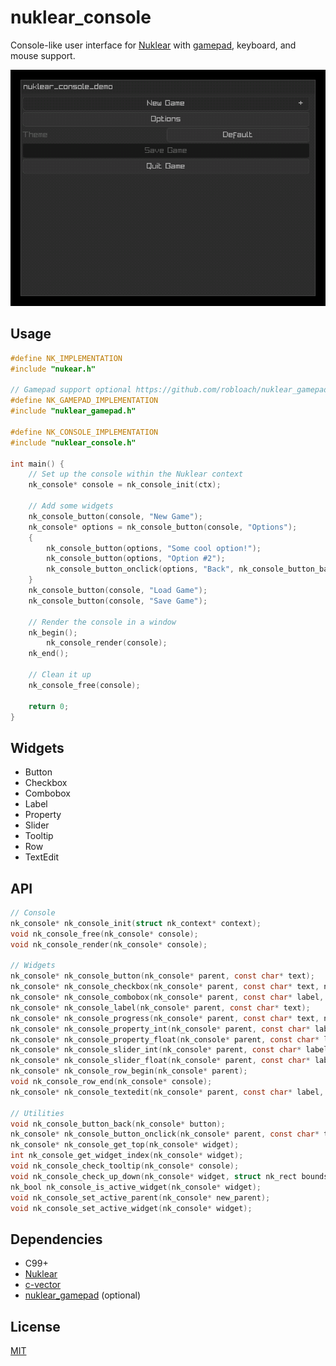 # nuklear_console

Console-like user interface for [Nuklear](https://github.com/Immediate-Mode-UI/Nuklear) with [gamepad](https://github.com/robloach/nuklear_gamepad), keyboard, and mouse support.

![nuklear_console_demo Screenshot](demo/common/nuklear_console_demo.gif)

## Usage

``` c
#define NK_IMPLEMENTATION
#include "nukear.h"

// Gamepad support optional https://github.com/robloach/nuklear_gamepad
#define NK_GAMEPAD_IMPLEMENTATION
#include "nuklear_gamepad.h"

#define NK_CONSOLE_IMPLEMENTATION
#include "nuklear_console.h"

int main() {
    // Set up the console within the Nuklear context
    nk_console* console = nk_console_init(ctx);

    // Add some widgets
    nk_console_button(console, "New Game");
    nk_console* options = nk_console_button(console, "Options");
    {
        nk_console_button(options, "Some cool option!");
        nk_console_button(options, "Option #2");
        nk_console_button_onclick(options, "Back", nk_console_button_back);
    }
    nk_console_button(console, "Load Game");
    nk_console_button(console, "Save Game");

    // Render the console in a window
    nk_begin();
        nk_console_render(console);
    nk_end();

    // Clean it up
    nk_console_free(console);

    return 0;
}
```

## Widgets

- Button
- Checkbox
- Combobox
- Label
- Property
- Slider
- Tooltip
- Row
- TextEdit

## API

``` c
// Console
nk_console* nk_console_init(struct nk_context* context);
void nk_console_free(nk_console* console);
void nk_console_render(nk_console* console);

// Widgets
nk_console* nk_console_button(nk_console* parent, const char* text);
nk_console* nk_console_checkbox(nk_console* parent, const char* text, nk_bool* active);
nk_console* nk_console_combobox(nk_console* parent, const char* label, const char *items_separated_by_separator, int separator, int* selected);
nk_console* nk_console_label(nk_console* parent, const char* text);
nk_console* nk_console_progress(nk_console* parent, const char* text, nk_size* current, nk_size max);
nk_console* nk_console_property_int(nk_console* parent, const char* label, int min, int *val, int max, int step, float inc_per_pixel);
nk_console* nk_console_property_float(nk_console* parent, const char* label, float min, float *val, float max, float step, float inc_per_pixel);
nk_console* nk_console_slider_int(nk_console* parent, const char* label, int min, int* val, int max, int step);
nk_console* nk_console_slider_float(nk_console* parent, const char* label, float min, float* val, float max, float step);
nk_console* nk_console_row_begin(nk_console* parent);
void nk_console_row_end(nk_console* console);
nk_console* nk_console_textedit(nk_console* parent, const char* label, char* buffer, int buffer_size);

// Utilities
void nk_console_button_back(nk_console* button);
nk_console* nk_console_button_onclick(nk_console* parent, const char* text, void (*onclick)(struct nk_console*));
nk_console* nk_console_get_top(nk_console* widget);
int nk_console_get_widget_index(nk_console* widget);
void nk_console_check_tooltip(nk_console* console);
void nk_console_check_up_down(nk_console* widget, struct nk_rect bounds);
nk_bool nk_console_is_active_widget(nk_console* widget);
void nk_console_set_active_parent(nk_console* new_parent);
void nk_console_set_active_widget(nk_console* widget);
```

## Dependencies

- C99+
- [Nuklear](https://github.com/Immediate-Mode-UI/Nuklear)
- [c-vector](https://github.com/eteran/c-vector/)
- [nuklear_gamepad](https://github.com/robloach/nuklear_gamepad) (optional)

## License

[MIT](LICENSE)
